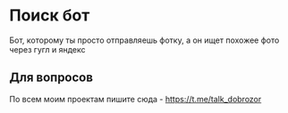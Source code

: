 # Поиск бот
Бот, которому ты просто отправляешь фотку, а он ищет похожее фото через гугл и яндекс

## Для вопросов
По всем моим проектам пишите сюда - https://t.me/talk_dobrozor
